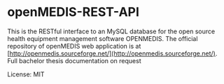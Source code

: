 openMEDIS-REST-API
==================
This is the RESTful interface to an MySQL database for the open source health equipment management software OPENMEDIS.
The official repository of openMEDIS web application is at [http://openmedis.sourceforge.net/](http://openmedis.sourceforge.net/).
Full bachelor thesis documentation on request

License: MIT
